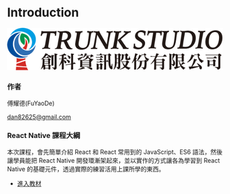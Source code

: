 # Introduction
![](./img/trunk.png)

### 作者

傅耀德(FuYaoDe)

dan82625@gmail.com

### React Native 課程大綱

本次課程，會先簡單介紹 React 和 React 常用到的 JavaScript、ES6 語法，然後讓學員能把 React Native 開發環漸架起來，並以實作的方式讓各為學習到 React Native 的基礎元件，透過實際的練習活用上課所學的東西。

- [進入教材](./SUMMARY.md)

